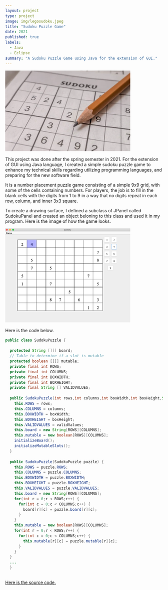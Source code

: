 ```yaml
---
layout: project
type: project
image: img/legosudoku.jpeg
title: "Sudoku Puzzle Game"
date: 2021
published: true
labels:
  - Java
  - Eclipse
summary: "A Sudoku Puzzle Game using Java for the extension of GUI."
---
```


<img width="400px" src="../img/sudokuthumb.jpeg">

This project was done after the spring semester in 2021. For the extension of GUI using Java language, I created a simple sudoku puzzle game to enhance my technical skills regarding utilizing programming languages, and preparing for the new software field. 

It is a number placement puzzle game consisting of a simple 9x9 grid, with some of the cells containing numbers. For players, the job is to fill in the blank cells with the digits from 1 to 9 in a way that no digits repeat in each row, column, and inner 3x3 square. 

To create a drawing surface, I defined a subclass of JPanel called SudokuPanel and created an object beloning to this class and used it in my program. 
Here is the image of how the game looks.

<div class="text-center p-4">
  <img width="400px" src="../img/Sudokugame.jpeg">
</div>

Here is the code below.

```java
public class SudokuPuzzle {

  protected String [][] board;
  // Table to determine if a slot is mutable
  protected boolean [][] mutable;
  private final int ROWS;
  private final int COLUMNS;
  private final int BOXWIDTH;
  private final int BOXHEIGHT;
  private final String [] VALIDVALUES;
  
  public SudokuPuzzle(int rows,int columns,int boxWidth,int boxHeight,String [] validValues) {
    this.ROWS = rows;
    this.COLUMNS = columns;
    this.BOXWIDTH = boxWidth;
    this.BOXHEIGHT = boxHeight;
    this.VALIDVALUES = validValues;
    this.board = new String[ROWS][COLUMNS];
    this.mutable = new boolean[ROWS][COLUMNS];
    initializeBoard();
    initializeMutableSlots();
  }
  
  public SudokuPuzzle(SudokuPuzzle puzzle) {
    this.ROWS = puzzle.ROWS;
    this.COLUMNS = puzzle.COLUMNS;
    this.BOXWIDTH = puzzle.BOXWIDTH;
    this.BOXHEIGHT = puzzle.BOXHEIGHT;
    this.VALIDVALUES = puzzle.VALIDVALUES;
    this.board = new String[ROWS][COLUMNS];
    for(int r = 0;r < ROWS;r++) {
      for(int c = 0;c < COLUMNS;c++) {
        board[r][c] = puzzle.board[r][c];
      }
    }
    this.mutable = new boolean[ROWS][COLUMNS];
    for(int r = 0;r < ROWS;r++) {
      for(int c = 0;c < COLUMNS;c++) {
        this.mutable[r][c] = puzzle.mutable[r][c];
      }
    }
  }
  ...
  }
  
```
[Here is the source code.](https://github.com/YeeunS/YeeunS.github.io/tree/main/projects/Sudoku)

